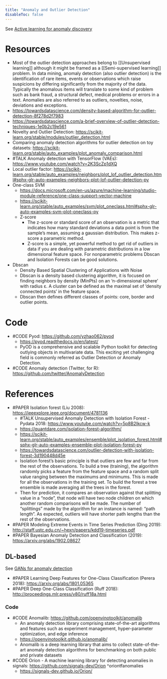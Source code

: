 ```yaml
---
title: "Anomaly and Outlier Detection"
disableToc: false 
---
```


See [Active learning for anomaly discovery](AI/Active%20learning.md#Active%20learning%20for%20anomaly%20discovery)

# Resources
- Most of the outlier detection approaches belong to [[Unsupervised learning]] although it might be framed as a [[Semi-supervised learning]] problem. In data mining, anomaly detection (also outlier detection) is the identification of rare items, events or observations which raise suspicions by differing significantly from the majority of the data. Typically the anomalous items will translate to some kind of problem such as bank fraud, a structural defect, medical problems or errors in a text. Anomalies are also referred to as outliers, novelties, noise, deviations and exceptions.
- https://towardsdatascience.com/density-based-algorithm-for-outlier-detection-8f278d2f7983 
- https://towardsdatascience.com/a-brief-overview-of-outlier-detection-techniques-1e0b2c19e561 
- Novelty and Outlier Detection: https://scikit-learn.org/stable/modules/outlier_detection.html
- Comparing anomaly detection algorithms for outlier detection on toy datasets: https://scikit-learn.org/stable/auto_examples/plot_anomaly_comparison.html
- #TALK Anomaly detection with TensorFlow (VAEs): https://www.youtube.com/watch?v=2K3ScZp1dXQ
- Local outlier factor: https://scikit-learn.org/stable/auto_examples/neighbors/plot_lof_outlier_detection.html#sphx-glr-auto-examples-neighbors-plot-lof-outlier-detection-py
- One-class SVM
	- https://docs.microsoft.com/en-us/azure/machine-learning/studio-module-reference/one-class-support-vector-machine
	- https://scikit-learn.org/stable/auto_examples/svm/plot_oneclass.html#sphx-glr-auto-examples-svm-plot-oneclass-py
  - Z-score
	- The z-score or standard score of an observation is a metric that indicates how many standard deviations a data point is from the sample’s mean, assuming a gaussian distribution. This makes z-score a parametric method. 
	- Z-score is a simple, yet powerful method to get rid of outliers in data if you are dealing with parametric distributions in a low dimensional feature space. For nonparametric problems Dbscan and Isolation Forests can be good solutions.
- Dbscan
	- Density Based Spatial Clustering of Applications with Noise
	- Dbscan is a density based clustering algorithm, it is focused on finding neighbors by density (MinPts) on an ‘n-dimensional sphere’ with radius ɛ. A cluster can be defined as the maximal set of ‘density connected points’ in the feature space.
	- Dbscan then defines different classes of points: core, border and outlier points.

  
 # Code
- #CODE Pyod: https://github.com/yzhao062/pyod
	- https://pyod.readthedocs.io/en/latest/
	- PyOD is a comprehensive and scalable Python toolkit for detecting outlying objects in multivariate data. This exciting yet challenging field is commonly referred as Outlier Detection or Anomaly Detection.
 - #CODE Anomaly detection (Twitter, for R): https://github.com/twitter/AnomalyDetection
  
  
 # References
- #PAPER Isolation forest (Liu 2008): https://ieeexplore.ieee.org/document/4781136 
	- #TALK Unsupervised Anomaly Detection with Isolation Forest - Pydata 2018: https://www.youtube.com/watch?v=5p8B2Ikcw-k
	- https://quantdare.com/isolation-forest-algorithm/
	- https://scikit-learn.org/stable/auto_examples/ensemble/plot_isolation_forest.html#sphx-glr-auto-examples-ensemble-plot-isolation-forest-py
	- https://towardsdatascience.com/outlier-detection-with-isolation-forest-3d190448d45e
	- Isolation forest’s basic principle is that outliers are few and far from the rest of the observations. To build a tree (training), the algorithm randomly picks a feature from the feature space and a random split value ranging between the maximums and minimums. This is made for all the observations in the training set. To build the forest a tree ensemble is made averaging all the trees in the forest.
    - Then for prediction, it compares an observation against that splitting value in a “node”, that node will have two node children on which another random comparisons will be made. The number of “splittings” made by the algorithm for an instance is named: “path length”. As expected, outliers will have shorter path lengths than the rest of the observations.
- #PAPER Modeling Extreme Events in Time Series Prediction (Ding 2019): http://staff.ustc.edu.cn/~hexn/papers/kdd19-timeseries.pdf
- #PAPER Bayesian Anomaly Detection and Classification (2019): https://arxiv.org/abs/1902.08627  


## DL-based
See [GANs for anomaly detection](AI/Deep%20learning/GANs.md#GANs%20for%20anomaly%20detection)

- #PAPER Learning Deep Features for One-Class Classification (Perera 2018): https://arxiv.org/abs/1801.05365
- #PAPER Deep One-Class Classification (Ruff 2018): http://proceedings.mlr.press/v80/ruff18a.html

### Code
- #CODE Anomalib: https://github.com/openvinotoolkit/anomalib
	- An anomaly detection library comprising state-of-the-art algorithms and features such as experiment management, hyper-parameter optimization, and edge inference
	- https://openvinotoolkit.github.io/anomalib/
	- Anomalib is a deep learning library that aims to collect state-of-the-art anomaly detection algorithms for benchmarking on both public and private datasets
- #CODE Orion - A machine learning library for detecting anomalies in signals: https://github.com/signals-dev/Orion ^oriontfanomalies
	- https://signals-dev.github.io/Orion/